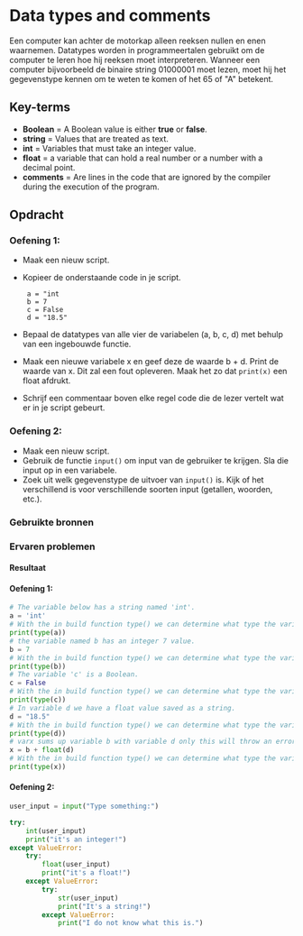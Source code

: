 # Data types and comments
Een computer kan achter de motorkap alleen reeksen nullen en enen waarnemen. Datatypes worden in programmeertalen gebruikt om de computer te leren hoe hij reeksen moet interpreteren.
Wanneer een computer bijvoorbeeld de binaire string 01000001 moet lezen, moet hij het gegevenstype kennen om te weten te komen of het 65 of "A" betekent.


## Key-terms
- **Boolean** = A Boolean value is either **true** or **false**.
- **string** = Values that are treated as text.
- **int** = Variables that must take an integer value.
- **float** = a variable that can hold a real number or a number with a decimal point.
- **comments** = Are  lines in the code that are ignored by the compiler during the execution of the program.
## Opdracht

### Oefening 1:
- Maak een nieuw script.
- Kopieer de onderstaande code in je script.

       a = "int
       b = 7
       c = False
       d = "18.5"

- Bepaal de datatypes van alle vier de variabelen (a, b, c, d) met behulp van een ingebouwde functie.
- Maak een nieuwe variabele x en geef deze de waarde b + d. Print de waarde van x. Dit zal een fout opleveren. Maak het zo dat ```print(x)``` een float afdrukt.
- Schrijf een commentaar boven elke regel code die de lezer vertelt wat er in je script gebeurt.

### Oefening 2:
- Maak een nieuw script.
- Gebruik de functie ```input()``` om input van de gebruiker te krijgen. Sla die input op in een variabele.
- Zoek uit welk gegevenstype de uitvoer van ```input()``` is. Kijk of het verschillend is voor verschillende soorten input (getallen, woorden, etc.).

### Gebruikte bronnen

### Ervaren problemen

#### Resultaat

#### Oefening 1: 

```Python
# The variable below has a string named 'int'.
a = 'int'
# With the in build function type() we can determine what type the variable 'a' has.
print(type(a))
# the variable named b has an integer 7 value.
b = 7
# With the in build function type() we can determine what type the variable 'b' has.
print(type(b))
# The variable 'c' is a Boolean.
c = False
# With the in build function type() we can determine what type the variable 'c' has.
print(type(c))
# In variable d we have a float value saved as a string.
d = "18.5"
# With the in build function type() we can determine what type the variable 'd' has.
print(type(d))
# varx sums up variable b with variable d only this will throw an error, so we transformed variable d in a float.
x = b + float(d)
# With the in build function type() we can determine what type the variable 'x' has.
print(type(x))
```

#### Oefening 2:

```Python
user_input = input("Type something:")

try:
    int(user_input)
    print("it's an integer!")
except ValueError:
    try:
        float(user_input)
        print("it's a float!")
    except ValueError:
        try:
            str(user_input)
            print("It's a string!")
        except ValueError:
            print("I do not know what this is.")
   ```